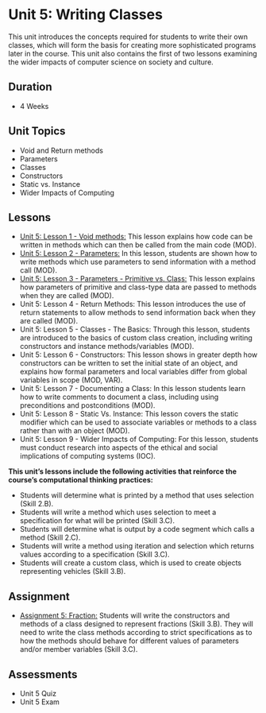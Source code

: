 # Unit 5: Writing Classes
This unit introduces the concepts required for students to write their own classes, which will form the basis for creating more sophisticated programs later in the course. This unit also contains the first of two lessons examining the wider impacts of computer science on society and culture.

## Duration
 * 4 Weeks
 
## Unit Topics
 * Void and Return methods
 * Parameters
 * Classes
 * Constructors
 * Static vs. Instance
 * Wider Impacts of Computing
## Lessons
 * [Unit 5: Lesson 1 - Void methods:](https://github.com/mapoztate/apcsa2020/tree/master/unit5/lesson1) This lesson explains how code can be written in methods which can then be called from the main code (MOD).
 * [Unit 5: Lesson 2 - Parameters:](https://github.com/mapoztate/apcsa2020/tree/master/unit5/lesson2) In this lesson, students are shown how to write methods which use parameters to send information with a method call (MOD).
 * [Unit 5: Lesson 3 - Parameters - Primitive vs. Class:](https://github.com/mapoztate/apcsa2020/tree/master/unit5/lesson3) This lesson explains how parameters of primitive and class-type data are passed to methods when they are called (MOD).
 * Unit 5: Lesson 4 - Return Methods: This lesson introduces the use of return statements to allow methods to send information back when they are called (MOD).
 * Unit 5: Lesson 5 - Classes - The Basics: Through this lesson, students are introduced to the basics of custom class creation, including writing constructors and instance methods/variables (MOD).
 * Unit 5: Lesson 6 - Constructors: This lesson shows in greater depth how constructors can be written to set the initial state of an object, and explains how formal parameters and local variables differ from global variables in scope (MOD, VAR).
 * Unit 5: Lesson 7 - Documenting a Class: In this lesson students learn how to write comments to document a class, including using preconditions and postconditions (MOD).
 * Unit 5: Lesson 8 - Static Vs. Instance: This lesson covers the static modifier which can be used to associate variables or methods to a class rather than with an object (MOD).
 * Unit 5: Lesson 9 - Wider Impacts of Computing: For this lesson, students must conduct research into aspects of the ethical and social implications of computing systems (IOC).

**This unit’s lessons include the following activities that reinforce the course’s computational thinking practices:**
 * Students will determine what is printed by a method that uses selection (Skill 2.B).
 * Students will write a method which uses selection to meet a specification for what will be printed (Skill 3.C).
 * Students will determine what is output by a code segment which calls a method (Skill 2.C).
 * Students will write a method using iteration and selection which returns values according to a specification (Skill 3.C).
 * Students will create a custom class, which is used to create objects representing vehicles (Skill 3.B).
 
 ## Assignment
  * [Assignment 5: Fraction:](https://github.com/mapoztate/apcsa2020/blob/master/unit5/U5_Assignment.java) Students will write the constructors and methods of a class designed to represent fractions (Skill 3.B). They will need to write the class methods according to strict specifications as to how the methods should behave for different values of parameters and/or member variables (Skill 3.C).
  
 ## Assessments
  * Unit 5 Quiz
  * Unit 5 Exam
